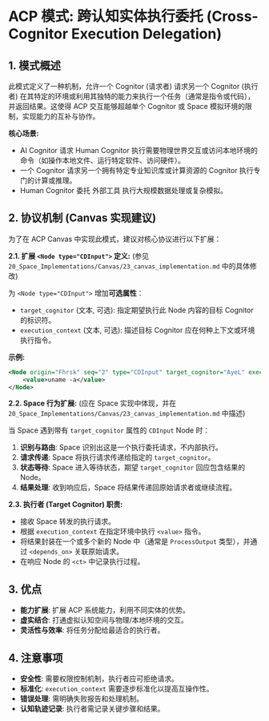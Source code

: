 # ACP 模式: 跨认知实体执行委托 (Cross-Cognitor Execution Delegation)

## 1. 模式概述

此模式定义了一种机制，允许一个 Cognitor (请求者) 请求另一个 Cognitor (执行者) 在其特定的环境或利用其独特的能力来执行一个任务（通常是指令或代码），并返回结果。这使得 ACP 交互能够超越单个 Cognitor 或 Space 模拟环境的限制，实现能力的互补与协作。

**核心场景:**
*   AI Cognitor 请求 Human Cognitor 执行需要物理世界交互或访问本地环境的命令（如操作本地文件、运行特定软件、访问硬件）。
*   一个 Cognitor 请求另一个拥有特定专业知识库或计算资源的 Cognitor 执行专门的计算或推理。
*   Human Cognitor 委托 外部工具 执行大规模数据处理或复杂模拟。

## 2. 协议机制 (Canvas 实现建议)

为了在 ACP Canvas 中实现此模式，建议对核心协议进行以下扩展：

**2.1. 扩展 `<Node type="CDInput">` 定义:**
   (参见 `20_Space_Implementations/Canvas/23_canvas_implementation.md` 中的具体修改)

   为 `<Node type="CDInput">` 增加**可选属性**：

   *   `target_cognitor` (文本, 可选): 指定期望执行此 Node 内容的目标 Cognitor 的标识符。
   *   `execution_context` (文本, 可选): 描述目标 Cognitor 应在何种上下文或环境执行指令。

   **示例:**
   ```xml
   <Node origin="Fhrsk" seq="2" type="CDInput" target_cognitor="AyeL" execution_context="local_fish_shell">
       <value>uname -a</value>
   </Node>
   ```

**2.2. Space 行为扩展:**
   (应在 Space 实现中体现，并在 `20_Space_Implementations/Canvas/23_canvas_implementation.md` 中描述)

   当 Space 遇到带有 `target_cognitor` 属性的 `CDInput` Node 时：
   1.  **识别与路由**: Space 识别出这是一个执行委托请求，不内部执行。
   2.  **请求传递**: Space 将执行请求传递给指定的 `target_cognitor`。
   3.  **状态等待**: Space 进入等待状态，期望 `target_cognitor` 回应包含结果的 Node。
   4.  **结果处理**: 收到响应后，Space 将结果传递回原始请求者或继续流程。

**2.3. 执行者 (Target Cognitor) 职责:**

*   接收 Space 转发的执行请求。
*   根据 `execution_context` 在指定环境中执行 `<value>` 指令。
*   将结果封装在一个或多个新的 Node 中（通常是 `ProcessOutput` 类型），并通过 `<depends_on>` 关联原始请求。
*   在响应 Node 的 `<ct>` 中记录执行过程。

## 3. 优点

*   **能力扩展**: 扩展 ACP 系统能力，利用不同实体的优势。
*   **虚实结合**: 打通虚拟认知空间与物理/本地环境的交互。
*   **灵活性与效率**: 将任务分配给最适合的执行者。

## 4. 注意事项

*   **安全性**: 需要权限控制机制，执行者应可拒绝请求。
*   **标准化**: `execution_context` 需要逐步标准化以提高互操作性。
*   **错误处理**: 需明确失败报告和处理机制。
*   **认知轨迹记录**: 执行者需记录关键步骤和结果。

